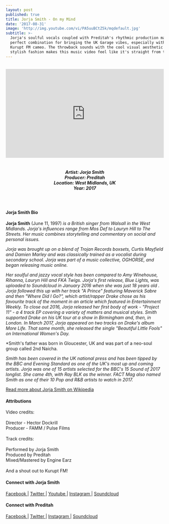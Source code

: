 ```yaml
---
layout: post
published: true
title: Jorja Smith - On my Mind
date: '2017-08-31'
image: 'http://img.youtube.com/vi/PA5uuBCtZ5k/mqdefault.jpg'
subtitle: >-
  Jorja's soulful vocals coupled with Preditah's rhythmic production makes a
  perfect combination for bringing the UK Garage vibes, especially with the
  Kurupt FM cameo. The throwback sounds with the cool visual aesthetic and
  stylish fashion makes this music video feel like it's straight from the 90s.
---
```

<style>.embed-container { position: relative; padding-bottom: 56.25%; height: 0; overflow: hidden; max-width: 100%; } .embed-container iframe, .embed-container object, .embed-container embed { position: absolute; top: 0; left: 0; width: 100%; height: 100%; }</style><br />
<div class="embed-container">
<iframe allowfullscreen="" frameborder="0" height="315" src="https://www.youtube.com/embed/PA5uuBCtZ5k" width="560"></iframe></div>
<br>
<h5 style="text-align: center;">
Artist: Jorja Smith <br>
Producer: Preditah <br>
Location: West Midlands, UK <br>
Year: 2017
</h5>
<br>

#### Jorja Smith Bio

**Jorja Smith** (June 11, 1997) *is a British singer from Walsall in the West Midlands. Jorja's influences range from Mos Def to Lauryn Hill to The Streets. Her music combines storytelling and commentary on social and personal issues.*

*Jorja was brought up on a blend of Trojan Records boxsets, Curtis Mayfield and Damien Marley and was classically trained as a vocalist during secondary school. Jorja was part of a music collective, OGHORSE, and began releasing music online.*

*Her soulful and jazzy vocal style has been compared to Amy Winehouse, Rihanna, Lauryn Hill and FKA Twigs. Jorja's first release, Blue Lights, was uploaded to Soundcloud in January 2016 when she was just 18 years old . Jorja followed this up with her track "A Prince" featuring Maverick Sabre and then "Where Did I Go?", which artist/rapper Drake chose as his favourite track of the moment in an article which featured in Entertainment Weekly. To close out 2016, Jorja released her first body of work - "Project 11" - a 4 track EP covering a variety of matters and musical styles. Smith supported Drake on his UK tour at a show in Birmingham and, then, in London. In March 2017, Jorja appeared on two tracks on Drake's album More Life. That same month, she released the single "Beautiful Little Fools" on International Women's Day.*

*Smith's father was born in Gloucester, UK and was part of a neo-soul group called 2nd Naicha.

*Smith has been covered in the UK national press and has been tipped by the BBC and Evening Standard as one of the UK's most up and coming artists. Jorja was one of 15 artists selected for the BBC's 15 Sound of 2017 longlist. She came 4th, with Ray BLK as the winner. FACT Mag also named Smith as one of their 10 Pop and R&B artists to watch in 2017.* 

[Read more about Jorja Smith on Wikipedia](https://en.wikipedia.org/wiki/Jorja_Smith)

#### Attributions

Video credits:<br><br>
Director - Hector Dockrill <br>
Producer - FAMM / Pulse Films 
 <br><br>
Track credits:<br><br> 
Performed by Jorja Smith<br>
Produced by Preditah<br>
Mixed/Mastered by Engine Earz
<br><br>
And a shout out to Kurupt FM!

#### Connect with Jorja Smith

<a class="fa fa-facebook" href="https://www.facebook.com/jorjasmithmusic" target="_blank"> Facebook </a> |
<a class="fa fa-twitter" href="https://twitter.com/jorjasmith" target="_blank"> Twitter </a> |
<a class="fa fa-youtube" href="https://www.youtube.com/channel/UCSFBNlkwFf7ZQO6sTk9Q-lw" target="_blank"> Youtube </a> |
<a class="fa fa-instagram" href="https://www.instagram.com/jorjasmith_" target="_blank"> Instagram </a> |
<a class="fa fa-soundcloud" href="https://soundcloud.com/jorjasmith" target="_blank"> Soundcloud </a> 

#### Connect with Preditah 

<a class="fa fa-facebook" href="https://www.facebook.com/preditah" target="_blank"> Facebook </a> |
<a class="fa fa-twitter" href="https://twitter.com/preditah" target="_blank"> Twitter </a> |
<a class="fa fa-instagram" href="https://www.instagram.com/preditah" target="_blank"> Instagram </a> |
<a class="fa fa-soundcloud" href="https://soundcloud.com/preditah" target="_blank"> Soundcloud </a>

